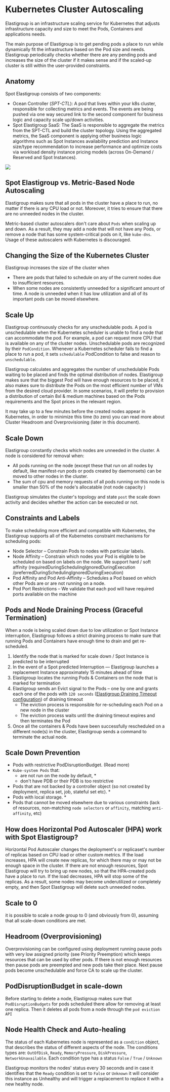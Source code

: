 <meta name="robots" content="noindex">

# Kubernetes Cluster Autoscaling

Elastigroup is an infrastructure scaling service for Kubernetes that adjusts infrastructure capacity and size to meet the Pods, Containers and applications needs.

The main purpose of Elastigroup is to get pending pods a place to run while dynamically fit the infrastructure based on the Pod size and needs. Elastigroup periodically checks whether there are any pending pods and increases the size of the cluster if it makes sense and if the scaled-up cluster is still within the user-provided constraints.

## Anatomy

Spot Elastigroup consists of two components:

- Ocean Controller (_SPT-CTL_): A pod that lives within your k8s cluster, responsible for collecting metrics and events. The events are being pushed via one way secured link to the second component for business logic and capacity scale up/down activities.
- Spot Elastigroup SaaS: The SaaS is responsible to aggregate the metrics from the SPT-CTL and build the cluster topology. Using the aggregated metrics, the SaaS component is applying other business logic algorithms such as Spot Instances availability prediction and Instance size/type recommendation to increase performance and optimize costs via workload density instance pricing models (across On-Demand / Reserved and Spot Instances).

<img src="/elastigroup/_media/kubernetes-cluster-autoscaling_1.jpg" />

## Spot Elastigroup vs. Metric-Based Node Autoscaling

Elastigroup makes sure that all pods in the cluster have a place to run, no matter if there is any CPU load or not. Moreover, it tries to ensure that there are no unneeded nodes in the cluster.

Metric-based cluster autoscalers don't care about `Pods` when scaling up and down. As a result, they may add a node that will not have any Pods, or remove a node that has some system-critical pods on it, like `kube-dns`. Usage of these autoscalers with Kubernetes is discouraged.

## Changing the Size of the Kubernetes Cluster

Elastigroup increases the size of the cluster when

- There are pods that failed to schedule on any of the current nodes due to insufficient resources.
- When some nodes are consistently unneeded for a significant amount of time. A node is unneeded when it has low utilization and all of its important pods can be moved elsewhere.

## Scale Up

Elastigroup continuously checks for any unschedulable pods. A pod is unschedulable when the Kubernetes scheduler is unable to find a node that can accommodate the pod.
For example, a pod can request more CPU that is available on any of the cluster nodes. Unschedulable pods are recognized by their `PodCondition`. Whenever a Kubernetes scheduler fails to find a place to run a pod, it sets `schedulable` PodCondition to false and reason to `unschedulable`.

Elastigroup calculates and aggregates the number of unschedulable Pods waiting to be placed and finds the optimal distribution of nodes. Elastigroup makes sure that the biggest Pod will have enough resources to be placed, it also makes sure to distribute the Pods on the most efficient number of VMs from the desired cloud provider. In some scenarios, it will prefer to provision a distribution of certain 8xl & medium machines based on the Pods requirements and the Spot prices in the relevant region.

It may take up to a few minutes before the created nodes appear in Kubernetes, in order to minimize this time (to zero) you can read more about Cluster Headroom and Overprovisioning (later in this document).

## Scale Down

Elastigroup constantly checks which nodes are unneeded in the cluster.
A node is considered for removal when:

- All pods running on the node (except these that run on all nodes by default, like manifest-run pods or pods created by daemonsets) can be moved to other nodes in the cluster.
- The sum of cpu and memory requests of all pods running on this node is smaller than 50% of the node's allocatable (not node capacity )

Elastigroup simulates the cluster's topology and state `post` the scale down activity and decides whether the action can be executed or not.

## Constraints and Labels

To make scheduling more efficient and compatible with Kubernetes, the Elastigroup supports all of the Kubernetes constraint mechanisms for scheduling pods:

- Node Selector – Constrain Pods to nodes with particular labels.
- Node Affinity – Constrain which nodes your Pod is eligible to be scheduled on based on labels on the node.
  We support hard / soft affinity (requiredDuringSchedulingIgnoredDuringExecution /preferredDuringSchedulingIgnoredDuringExecution)
- Pod Affinity and Pod Anti-Affinity – Schedules a Pod based on which other Pods are or are not running on a node.
- Pod Port Restrictions – We validate that each pod will have required ports available on the machine

## Pods and Node Draining Process (Graceful Termination)

When a node is being scaled down due to low utilization or Spot Instance interruption, Elastigroup follows a strict draining process to make sure that running Pods and Containers have enough time to drain and get re-scheduled.

1. Identify the node that is marked for scale down / Spot Instance is predicted to be interrupted
2. In the event of a Spot predicted Interruption — Elastigroup launches a replacement Instance approximately 15 minutes ahead of time
3. Elastigroup locates the running Pods & Containers on the node that is marked for termination
4. Elastigroup sends an Evict signal to the Pods – one by one and grants each one of the pods with `120 seconds` ([Elastigroup Draining Timeout configuration](https://docs.spot.io/api/#operation/elastigroupAwsCreate)) of draining timeout
   - The eviction process is responsible for re-scheduling each Pod on a new node in the cluster
   - The eviction process waits until the draining timeout expires and then terminates the Pod
5. Once all the containers & Pods have been successfully rescheduled on a different node(s) in the cluster, Elastigroup sends a command to terminate the actual node.

## Scale Down Prevention

- Pods with restrictive PodDisruptionBudget. (Read more)
- `Kube-system Pods` that:
  - are not run on the node by default, \*
  - don't have PDB or their PDB is too restrictive
- Pods that are not backed by a controller object (so not created by deployment, replica set, job, stateful set etc). \*
- Pods with local storage. \*
- Pods that cannot be moved elsewhere due to various constraints (lack of resources, non-matching `node selectors` or `affinity`, matching `anti-affinity`, etc)

## How does Horizontal Pod Autoscaler (HPA) work with Spot Elastigroup?

Horizontal Pod Autoscaler changes the deployment's or replicaset's number of replicas based on CPU load or other custom metrics. If the load increases, HPA will create new replicas, for which there may or may not be enough space in the cluster.
If there are not enough resources, Spot Elastigroup will try to bring up new nodes, so that the HPA-created pods have a place to run. If the load decreases, HPA will stop some of the replicas. As a result, some nodes may become underutilized or completely empty, and then Spot Elastigroup will delete such unneeded nodes.

## Scale to 0

it is possible to scale a node group to 0 (and obviously from 0), assuming that all scale-down conditions are met.

## Headroom (Overprovisioning)

Overprovisioning can be configured using deployment running pause pods with very low assigned priority (see Priority Preemption) which keeps resources that can be used by other pods. If there is not enough resources then pause pods are preempted and new pods take their place. Next pause pods become unschedulable and force CA to scale up the cluster.

## PodDisruptionBudget in scale-down

Before starting to delete a node, Elastigroup makes sure that `PodDisruptionBudgets` for pods scheduled there allow for removing at least one replica. Then it deletes all pods from a node through the `pod eviction API`

## Node Health Check and Auto-healing

The status of each Kubernetes node is represented as a `condition` object, that describes the status of different aspects of the node. The conditions types are: `OutOfDisk`, `Ready`, `MemoryPressure`, `DiskPressure`, `NetworkUnavailable`. Each condition type has a status `False` / `True` / `Unknown`

Elastigroup monitors the nodes' status every 30 seconds and in case it identifies that the `Ready` condition is set to `False` or `Unknown` it will consider this instance as Unhealthy and will trigger a replacement to replace it with a new healthy node.
